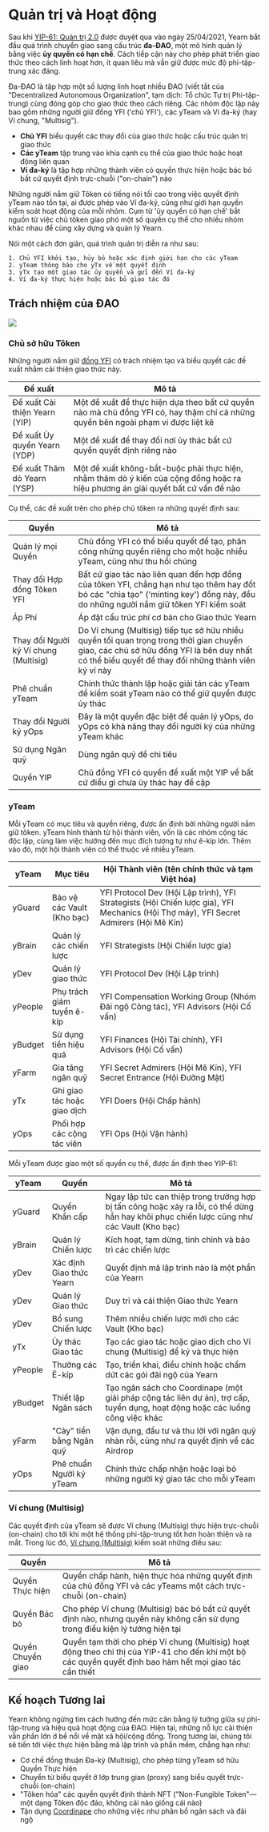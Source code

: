 # Quản trị và Hoạt động

Sau khi [YIP-61: Quản trị 2.0](https://gov.yearn.finance/t/yip-61-governance-2-0/10460) được duyệt qua vào ngày 25/04/2021, Yearn bắt đầu quá trình chuyển giao sang cấu trúc **đa-ĐAO**, một mô hình quản lý bằng việc **ủy quyền có hạn chế**. Cách tiếp cận này cho phép phát triển giao thức theo cách linh hoạt hơn, ít quan liêu mà vẫn giữ được mức độ phi-tập-trung xác đáng. 

Đa-ĐAO là tập hợp một số lượng linh hoạt nhiều ĐAO (viết tắt của "Decentralized Autonomous Organization", tạm dịch: Tổ chức Tự trị Phi-tập-trung) cùng đóng góp cho giao thức theo cách riêng. Các nhóm độc lập này bao gồm những người giữ đồng YFI ('chủ YFI'), các yTeam và Ví đa-ký (hay Ví chung, "Multisig").

- **Chủ YFI** biểu quyết các thay đổi của giao thức hoặc cấu trúc quản trị giao thức
- **Các yTeam** tập trung vào khía cạnh cụ thể của giao thức hoặc hoạt động liên quan
- **Ví đa-ký** là tập hợp những thành viên có quyền thực hiện hoặc bác bỏ bất cứ quyết định trực-chuỗi ("on-chain") nào

Những người nắm giữ Tôken có tiếng nói tối cao trong việc quyết định yTeam nào tồn tại, ai được phép vào Ví đa-ký, cũng như giới hạn quyền kiểm soát hoạt động của mỗi nhóm. Cụm từ 'ủy quyền có hạn chế' bắt nguồn từ việc chủ tôken giao phó một số quyền cụ thể cho nhiều nhóm khác nhau để cùng xây dựng và quản lý Yearn.

Nói một cách đơn giản, quá trình quản trị diễn ra như sau:

    1. Chủ YFI khởi tạo, hủy bỏ hoặc xác định giới hạn cho các yTeam
    2. yTeam thông báo cho yTx về một quyết định
    3. yTx tạo một giao tác ủy quyền và gửi đến Ví đa-ký
    4. Ví đa-ký thực hiện hoặc bác bỏ giao tác đó
    
## Trách nhiệm của ĐAO

![](https://i.imgur.com/aqrm7le.png)

### Chủ sở hữu Tôken 

Những người nắm giữ [đồng YFI](https://docs.yearn.finance/governance/yfi) có trách nhiệm tạo và biểu quyết các đề xuất nhằm cải thiện giao thức này.

| Đề xuất | Mô tả |
|-----------|--------------|
|Đề xuất Cải thiện Yearn (YIP)|Một đề xuất để thực hiện dựa theo bất cứ quyền nào mà chủ đồng YFI có, hay thậm chí cả những quyền bên ngoài phạm vi được liệt kê|
|Đề xuất Ủy quyền Yearn (YDP)|Một đề xuất để thay đổi nơi ủy thác bất cứ quyền quyết định riêng nào|
|Đề xuất Thăm dò Yearn (YSP)|Một đề xuất không-bắt-buộc phải thực hiện, nhằm thăm dò ý kiến của cộng đồng hoặc ra hiệu phương án giải quyết bất cứ vấn đề nào|

Cụ thể, các đề xuất trên cho phép chủ tôken ra những quyết định sau:

| Quyền | Mô tả |
|-------|-------------|
|Quản lý mọi Quyền|Chủ đồng YFI có thể biểu quyết để tạo, phân công những quyền riêng cho một hoặc nhiều yTeam, cũng như thu hồi chúng|
|Thay đổi Hợp đồng Tôken YFI|Bất cứ giao tác nào liên quan đến hợp đồng của tôken YFI, chẳng hạn như tạo thêm hay đốt bỏ các "chìa tạo" ('minting key') đồng này, đều do những người nắm giữ tôken YFI kiểm soát|
|Áp Phí|Áp đặt cấu trúc phí cơ bản cho Giao thức Yearn|
|Thay đổi Người ký Ví chung (Multisig)|Do Ví chung (Multisig) tiếp tục sở hữu nhiều quyền tối quan trọng trong thời gian chuyển giao, các chủ sở hữu đồng YFI là bên duy nhất có thể biểu quyết để thay đổi những thành viên ký ví này|
|Phê chuẩn yTeam|Chính thức thành lập hoặc giải tán các yTeam để kiểm soát yTeam nào có thể giữ quyền được ủy thác|
|Thay đổi Người ký yOps|Đây là một quyền đặc biệt để quản lý yOps, do yOps có khả năng thay đổi người ký của những yTeam khác|
|Sử dụng Ngân quỹ|Dùng ngân quỹ để chi tiêu|
|Quyền YIP|Chủ đồng YFI có quyền đề xuất một YIP về bất cứ điều gì chưa ủy thác hay đề cập|
### yTeam

Mỗi yTeam có mục tiêu và quyền riêng, được ấn định bởi những người nắm giữ tôken. yTeam hình thành từ hội thành viên, vốn là các nhóm cộng tác độc lập, cùng làm việc hướng đến mục đích tương tự như ê-kíp lớn. Thêm vào đó, một hội thành viên có thể thuộc về nhiều yTeam.

| yTeam | Mục tiêu | Hội Thành viên (tên chính thức và tạm Việt hóa) |
|-------|-----------|-----------------|
|yGuard|Bảo vệ các Vault (Kho bạc)|YFI Protocol Dev (Hội Lập trình), YFI Strategists (Hội Chiến lược gia), YFI Mechanics (Hội Thợ máy), YFI Secret Admirers (Hội Mê Kín)|
|yBrain|Quản lý các chiến lược|YFI Strategists (Hội Chiến lược gia)|
|yDev|Quản lý giao thức|YFI Protocol Dev (Hội Lập trình)|
|yPeople|Phụ trách giám tuyển ê-kíp|YFI Compensation Working Group (Nhóm Đãi ngộ Công tác), YFI Advisors (Hội Cố vấn)|
|yBudget|Sử dụng tiền hiệu quả|YFI Finances (Hội Tài chính), YFI Advisors (Hội Cố vấn)|
|yFarm|Gia tăng ngân quỹ|YFI Secret Admirers (Hội Mê Kín), YFI Secret Entrance (Hội Đường Mật)|
|yTx|Ghi giao tác hoặc giao dịch|YFI Doers (Hội Chấp hành)|
|yOps|Phối hợp các cộng tác viên|YFI Ops (Hội Vận hành)|

Mỗi yTeam được giao một số quyền cụ thể, được ấn định theo YIP-61: 

| yTeam | Quyền | Mô tả |
|-------|-------|-------------|
|yGuard|Quyền Khẩn cấp|Ngay lập tức can thiệp trong trường hợp bị tấn công hoặc xảy ra lỗi, có thể dừng hẳn hay khôi phục chiến lược cũng như các Vault (Kho bạc)|
|yBrain|Quản lý Chiến lược|Kích hoạt, tạm dừng, tinh chỉnh và bảo trì các chiến lược|
|yDev|Xác định Giao thức Yearn|Quyết định mã lập trình nào là một phần của Yearn|
|yDev|Quản lý Giao thức|Duy trì và cải thiện Giao thức Yearn|
|yDev|Bổ sung Chiến lược|Thêm nhiều chiến lược mới cho các Vault (Kho bạc)|
|yTx|Ủy thác Giao tác|Tạo các giao tác hoặc giao dịch cho Ví chung (Multisig) để ký và thực hiện|
|yPeople|Thưởng các Ê-kíp|Tạo, triển khai, điều chỉnh hoặc chấm dứt các gói đãi ngộ của Yearn|
|yBudget|Thiết lập Ngân sách|Tạo ngân sách cho Coordinape (một giải pháp cộng tác liên dự án), trợ cấp, tuyển dụng, hoạt động hoặc các luồng công việc khác|
|yFarm|"Cày" tiền bằng Ngân quỹ|Vận dụng, đầu tư và thu lời với ngân quỹ nhàn rỗi, cũng như ra quyết định về các Airdrop|
|yOps|Phê chuẩn Người ký yTeam|Chính thức chấp nhận hoặc loại bỏ những người ký giao tác cho mỗi yTeam|

### Ví chung (Multisig)

Các quyết định của yTeam sẽ được Ví chung (Multisig) thực hiện trực-chuỗi (on-chain) cho tới khi một hệ thống phi-tập-trung tốt hơn hoàn thiện và ra mắt. Trong lúc đó, [Ví chung (Multisig)](https://docs.yearn.finance/resources/faq#who-is-on-the-multisig) kiểm soát những điều sau:


| Quyền | Mô tả |
|-------|-------------|
|Quyền Thực hiện|Quyền chấp hành, hiện thực hóa những quyết định của chủ đồng YFI và các yTeams một cách trực-chuỗi (on-chain)|
|Quyền Bác bỏ|Cho phép Ví chung (Multisig) bác bỏ bất cứ quyết định nào, nhưng quyền này không cần sử dụng trong điều kiện lý tưởng hiện tại|
|Quyền Chuyển giao|Quyền tạm thời cho phép Ví chung (Multisig) hoạt động theo chỉ thị của YIP-41 cho đến khi một bộ các quyền quyết định bao hàm hết mọi giao tác cần thiết|


## Kế hoạch Tương lai 

Yearn không ngừng tìm cách hướng đến mức cân bằng lý tưởng giữa sự phi-tập-trung và hiệu quả hoạt động của ĐAO. Hiện tại, những nỗ lực cải thiện vẫn phần lớn ở bề nổi về mặt xã hội/cộng đồng. Trong tương lai, chúng tôi sẽ tiến tới việc thực hiện bằng mã lập trình và phần mềm, chẳng hạn như: 

- Cơ chế đồng thuận Đa-ký (Multisig), cho phép từng yTeam sở hữu Quyền Thực hiện 
- Chuyển từ biểu quyết ở lớp trung gian (proxy) sang biểu quyết trực-chuỗi (on-chain)
- "Tôken hóa" các quyền quyết định thành NFT ("Non-Fungible Token"—một dạng Tôken độc đáo, không cái nào giống cái nào)
- Tận dụng [Coordinape](https://coordinape.com/) cho những việc như phân bổ ngân sách và đãi ngộ
